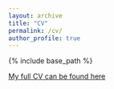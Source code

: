 ```yaml
---
layout: archive
title: "CV"
permalink: /cv/
author_profile: true
---
```


{% include base_path %}


[My full CV can be found here](https://github.com/s-masif/s-masif.github.io/blob/master/files/CV_Asiful_241023.pdf)

